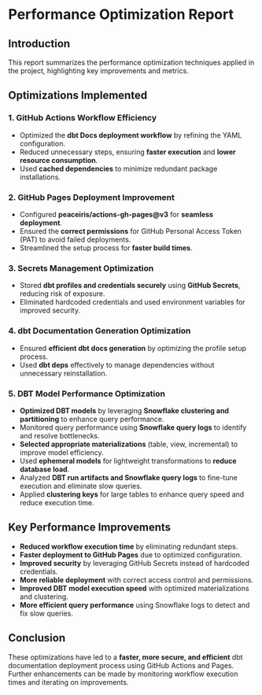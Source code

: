 # Performance Optimization Report

## Introduction
This report summarizes the performance optimization techniques applied in the project, highlighting key improvements and metrics.

## Optimizations Implemented

### 1. GitHub Actions Workflow Efficiency
- Optimized the **dbt Docs deployment workflow** by refining the YAML configuration.
- Reduced unnecessary steps, ensuring **faster execution** and **lower resource consumption**.
- Used **cached dependencies** to minimize redundant package installations.

### 2. GitHub Pages Deployment Improvement
- Configured **peaceiris/actions-gh-pages@v3** for **seamless deployment**.
- Ensured the **correct permissions** for GitHub Personal Access Token (PAT) to avoid failed deployments.
- Streamlined the setup process for **faster build times**.

### 3. Secrets Management Optimization
- Stored **dbt profiles and credentials securely** using **GitHub Secrets**, reducing risk of exposure.
- Eliminated hardcoded credentials and used environment variables for improved security.

### 4. dbt Documentation Generation Optimization
- Ensured **efficient dbt docs generation** by optimizing the profile setup process.
- Used **dbt deps** effectively to manage dependencies without unnecessary reinstallation.

### 5. DBT Model Performance Optimization
- **Optimized DBT models** by leveraging **Snowflake clustering and partitioning** to enhance query performance.
- Monitored query performance using **Snowflake query logs** to identify and resolve bottlenecks.
- **Selected appropriate materializations** (table, view, incremental) to improve model efficiency.
- Used **ephemeral models** for lightweight transformations to **reduce database load**.
- Analyzed **DBT run artifacts and Snowflake query logs** to fine-tune execution and eliminate slow queries.
- Applied **clustering keys** for large tables to enhance query speed and reduce execution time.

## Key Performance Improvements
- **Reduced workflow execution time** by eliminating redundant steps.
- **Faster deployment to GitHub Pages** due to optimized configuration.
- **Improved security** by leveraging GitHub Secrets instead of hardcoded credentials.
- **More reliable deployment** with correct access control and permissions.
- **Improved DBT model execution speed** with optimized materializations and clustering.
- **More efficient query performance** using Snowflake logs to detect and fix slow queries.

## Conclusion
These optimizations have led to a **faster, more secure, and efficient** dbt documentation deployment process using GitHub Actions and Pages. Further enhancements can be made by monitoring workflow execution times and iterating on improvements.

